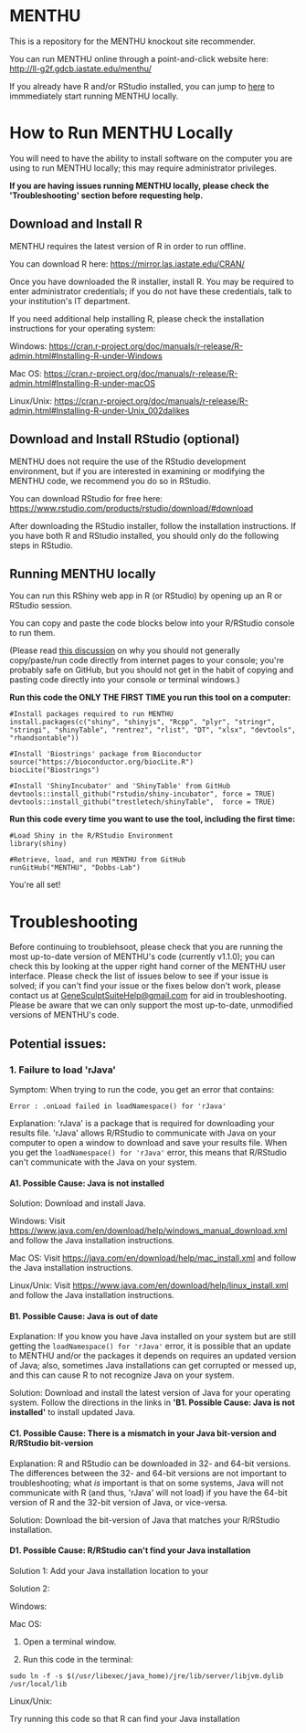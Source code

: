 # MENTHU
This is a repository for the MENTHU knockout site recommender.

You can run MENTHU online through a point-and-click website here: http://ll-g2f.gdcb.iastate.edu/menthu/

If you already have R and/or RStudio installed, you can jump to [here](https://github.com/Dobbs-Lab/MENTHU/README.md#running-menthu-locally) to immmediately start running MENTHU locally.

# How to Run MENTHU Locally
You will need to have the ability to install software on the computer you are using to run MENTHU locally; this may require administrator privileges. 

**If you are having issues running MENTHU locally, please check the 'Troubleshooting' section before requesting help.**


## Download and Install R
MENTHU requires the latest version of R in order to run offline. 

You can download R here: https://mirror.las.iastate.edu/CRAN/

Once you have downloaded the R installer, install R. You may be required to enter administrator credentials; if you do not have these credentials, talk to your institution's IT department.

If you need additional help installing R, please check the installation instructions for your operating system:

Windows:    https://cran.r-project.org/doc/manuals/r-release/R-admin.html#Installing-R-under-Windows

Mac OS:     https://cran.r-project.org/doc/manuals/r-release/R-admin.html#Installing-R-under-macOS

Linux/Unix: https://cran.r-project.org/doc/manuals/r-release/R-admin.html#Installing-R-under-Unix_002dalikes


## Download and Install RStudio (optional)
MENTHU does not require the use of the RStudio development environment, but if you are interested in examining or modifying the MENTHU code, we recommend you do so in RStudio. 

You can download RStudio for free here: https://www.rstudio.com/products/rstudio/download/#download

After downloading the RStudio installer, follow the installation instructions. If you have both R and RStudio installed, you should only do the following steps in RStudio.


## Running MENTHU locally
You can run this RShiny web app in R (or RStudio) by opening up an R or RStudio session.

You can copy and paste the code blocks below into your R/RStudio console to run them.

(Please read [this discussion](https://www.lifehacker.com.au/2016/05/be-careful-when-you-copy-and-paste-code-from-the-internet/) on why you should not generally copy/paste/run code directly from internet pages to your console; you're probably safe on GitHub, but you should not get in the habit of copying and pasting code directly into your console or terminal windows.)


**Run this code the ONLY THE FIRST TIME you run this tool on a computer:**

```
#Install packages required to run MENTHU
install.packages(c("shiny", "shinyjs", "Rcpp", "plyr", "stringr", "stringi", "shinyTable", "rentrez", "rlist", "DT", "xlsx", "devtools", "rhandsontable"))

#Install 'Biostrings' package from Bioconductor
source("https://bioconductor.org/biocLite.R")
biocLite("Biostrings")

#Install 'ShinyIncubator' and 'ShinyTable' from GitHub
devtools::install_github("rstudio/shiny-incubator", force = TRUE)
devtools::install_github("trestletech/shinyTable",  force = TRUE)
```

**Run this code every time you want to use the tool, including the first time:**

```
#Load Shiny in the R/RStudio Environment
library(shiny)

#Retrieve, load, and run MENTHU from GitHub
runGitHub("MENTHU", "Dobbs-Lab")
```
You're all set!


# Troubleshooting
Before continuing to troublehsoot, please check that you are running the most up-to-date version of MENTHU's code (currently v1.1.0); you can check this by looking at the upper right hand corner of the MENTHU user interface. Please check the list of issues below to see if your issue is solved; if you can't find your issue or the fixes below don't work, please contact us at GeneSculptSuiteHelp@gmail.com for aid in troubleshooting. Please be aware that we can only support the most up-to-date, unmodified versions of MENTHU's code.

## Potential issues:

### 1. Failure to load 'rJava'
Symptom: When trying to run the code, you get an error that contains:

```
Error : .onLoad failed in loadNamespace() for 'rJava'
```

Explanation: 'rJava' is a package that is required for downloading your results file.  'rJava' allows R/RStudio to communicate with Java on your computer to open a window to download and save your results file. When you get the ```loadNamespace() for 'rJava'``` error, this means that R/RStudio can't communicate with the Java on your system.

#### A1. Possible Cause: Java is not installed
Solution: Download and install Java.

Windows:
Visit https://www.java.com/en/download/help/windows_manual_download.xml and follow the Java installation instructions.

Mac OS:
Visit https://java.com/en/download/help/mac_install.xml and follow the Java installation instructions.

Linux/Unix:
Visit https://www.java.com/en/download/help/linux_install.xml and follow the Java installation instructions.


#### B1. Possible Cause: Java is out of date
Explanation: If you know you have Java installed on your system but are still getting the ```loadNamespace() for 'rJava'``` error, it is possible that an update to MENTHU and/or the packages it depends on requires an updated version of Java; also, sometimes Java installations can get corrupted or messed up, and this can cause R to not recognize Java on your system.

Solution: Download and install the latest version of Java for your operating system. Follow the directions in the links in **'B1. Possible Cause: Java is not installed'** to install updated Java.


#### C1. Possible Cause: There is a mismatch in your Java bit-version and R/RStudio bit-version
Explanation: R and RStudio can be downloaded in 32- and 64-bit versions. The differences between the 32- and 64-bit versions are not important to troubleshooting; what *is* important is that on some systems, Java will not communicate with R (and thus, 'rJava' will not load) if you have the 64-bit version of R and the 32-bit version of Java, or vice-versa. 

Solution: Download the bit-version of Java that matches your R/RStudio installation.


#### D1. Possible Cause: R/RStudio can't find your Java installation
Solution 1: Add your Java installation location to your  

Solution 2:

Windows:

Mac OS:

1. Open a terminal window.

2. Run this code in the terminal:

```
sudo ln -f -s $(/usr/libexec/java_home)/jre/lib/server/libjvm.dylib /usr/local/lib
```

Linux/Unix:

Try running this code so that R can find your Java installation

